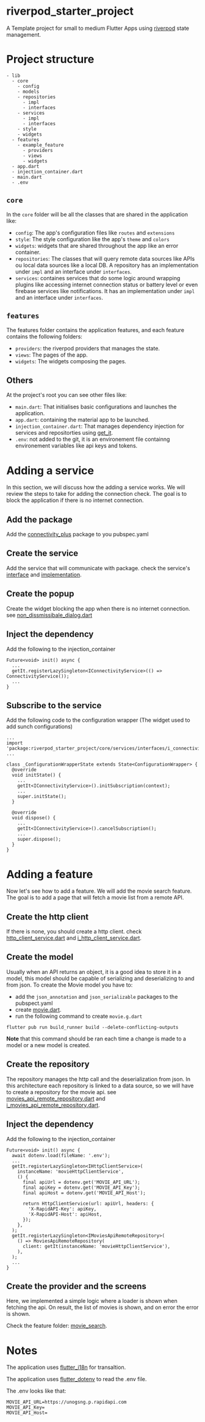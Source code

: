 # riverpod_starter_project

A Template project for small to medium Flutter Apps using [riverpod](https://riverpod.dev/) state management.

# Project structure
```
- lib
  - core
    - config
    - models
    - repositories
      - impl
      - interfaces
    - services
      - impl
      - interfaces
    - style
    - widgets
  - features
    - example_feature
      - providers
      - views
      - widgets
  - app.dart
  - injection_container.dart
  - main.dart
  - .env
```

## `core`

In the `core` folder will be all the classes that are shared in the application like:
- `config`: The app's configuration files like `routes` and `extensions`
- `style`: The style configuration like the app's `theme` and `colors`
- `widgets`: widgets that are shared throughout the app like an error container.
- `repositories`: The classes that will query remote data sources like APIs ou local data sources like a local DB. A repository has an implementation under `impl` and an interface under `interfaces`.
- `services`: containes services that do some logic around wrapping plugins like accessing internet connection status or battery level or even firebase services like notifications. It has an implementation under `impl` and an interface under `interfaces`.

## `features`

The features folder contains the application features, and each feature contains the following folders:
- `providers`: the riverpod providers that manages the state.
- `views`: The pages of the app.
- `widgets`: The widgets composing the pages.

## Others

At the project's root you can see other files like:
- `main.dart`: That initialises basic configurations and launches the application.
- `app.dart`: containing the material app to be launched.
- `injection_container.dart`: That manages dependency injection for services and repositorties using [get_it](https://pub.dev/packages/get_it).
- `.env`: not added to the git, it is an environement file containng environement variables like api keys and tokens.

# Adding a service

In this section, we will discuss how the adding a service works. 
We will review the steps to take for adding the connection check. The goal is to block the application if there is no internet connection.

## Add the package
Add the [connectivity_plus](https://pub.dev/packages/connectivity_plus) package to you pubspec.yaml

## Create the service
Add the service that will communicate with package.
check the service's [interface](lib/core/services/interfaces/i_connectivity_service.dart) and [implementation](lib/core/services/impl/connectivity_service.dart).

## Create the popup
Create the widget blocking the app when there is no internet connection. see [non_dissmissibale_dialog.dart](lib/core/widgets/non_dissmissibale_dialog.dart)

## Inject the dependency
Add the following to the injection_container

```
Future<void> init() async {
  ...
  getIt.registerLazySingleton<IConnectivityService>(() => ConnectivityService());
  ...
}
```

## Subscribe to the service
Add the following code to the configuration wrapper (The widget used to add sunch configurations)

```
...
import 'package:riverpod_starter_project/core/services/interfaces/i_connectivity_service.dart';
...

class _ConfigurationWrapperState extends State<ConfigurationWrapper> {
  @override
  void initState() {
    ...
    getIt<IConnectivityService>().initSubscription(context);
    ...
    super.initState();
  }

  @override
  void dispose() {
    ...
    getIt<IConnectivityService>().cancelSubscription();
    ...
    super.dispose();
  }
}

```

# Adding a feature
Now let's see how to add a feature. We will add the movie search feature.
The goal is to add a page that will fetch a movie list from a remote API.

## Create the http client
If there is none, you should create a http client. check [http_client_service.dart](lib/core/services/impl/http_client_service.dart) and [i_http_client_service.dart](lib/core/services/interfaces/i_http_client_service.dart).

## Create the model
Usually when an API returns an object, it is a good idea to store it in a model, this model should be capable of serializing and deserializing to and from json.
To create the Movie model you have to:
- add the `json_annotation` and `json_serializable` packages to the pubspect.yaml
- create [movie.dart](lib/core/models/movie.dart).
- run the following command to create `movie.g.dart`
```
flutter pub run build_runner build --delete-conflicting-outputs
``` 
**Note** that this command should be ran each time a change is made to a model or a new model is created.

## Create the repository
The repository manages the http call and the deserialization from json. In this architecture each repository is linked to a data source, so we will have to create a repository for the movie api.
see [movies_api_remote_repository.dart](lib/core/repositories/impl/movies_api_remote_repository.dart) and [i_movies_api_remote_repository.dart](lib/core/repositories/interfaces/i_movies_api_remote_repository.dart).

## Inject the dependency
Add the following to the injection_container

```
Future<void> init() async {
  await dotenv.load(fileName: '.env');
  ...
  getIt.registerLazySingleton<IHttpClientService>(
    instanceName: 'movieHttpClientService',
    () {
      final apiUrl = dotenv.get('MOVIE_API_URL');
      final apiKey = dotenv.get('MOVIE_API_Key');
      final apiHost = dotenv.get('MOVIE_API_Host');

      return HttpClientService(url: apiUrl, headers: {
        'X-RapidAPI-Key': apiKey,
        'X-RapidAPI-Host': apiHost,
      });
    },
  );
  getIt.registerLazySingleton<IMoviesApiRemoteRepository>(
    () => MoviesApiRemoteRepository(
      client: getIt(instanceName: 'movieHttpClientService'),
    ),
  );
  ...
}

```
## Create the provider and the screens
Here, we implemented a simple logic where a loader is shown when fetching the api. On result, the list of movies is shown, and on error the error is shown.

Check the feature folder: [movie_search](lib/features/movie_search).


# Notes

The application uses [flutter_i18n](https://pub.dev/packages/flutter_i18n) for transaltion.

The application uses [flutter_dotenv](https://pub.dev/packages/flutter_dotenv) to read the .env file.

The .env looks like that:
```
MOVIE_API_URL=https://unogsng.p.rapidapi.com
MOVIE_API_Key=
MOVIE_API_Host=
```